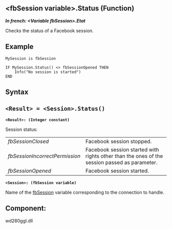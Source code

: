 


## &lt;fbSession variable&gt;.Status (Function)

***In french: &lt;Variable fbSession&gt;.Etat***



<a name="XUse"></a>
<a name="Use"></a>
<a name="description"></a>
Checks the status of a Facebook session. 




<a name="Example1"></a>
<a name="sample_code"></a>

## Example


```wl
MySession is fbSession

IF MySession.Status() <> fbSessionOpened THEN
	Info("No session is started")
END
```

<a name="XSYNTAX"></a>

## Syntax
<a name="SYNTAX1"></a>

`<Result> = <Session>.Status()`
---

**`<Result>: (Integer constant)`**

Session status: 



|   |   |
| --- | --- |
| *fbSessionClosed* | Facebook session stopped. |
| *fbSessionIncorrectPermission* | Facebook session started with rights other than the ones of the session passed as parameter. |
| *fbSessionOpened* | Facebook session started. |



**`<Session>: (fbSession variable)`**

Name of the [fbSession](../WDLang5/1000021851.md) variable corresponding to the connection to handle.



<a name="XComponent"></a>

## Component:
wd280ggl.dll
